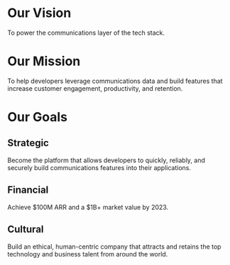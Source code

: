 # Our Vision

To power the communications layer of the tech stack.

# Our Mission

To help developers leverage communications data and build features that
increase customer engagement, productivity, and retention.

# Our Goals

## Strategic

Become the platform that allows developers to quickly, reliably, and securely
build communications features into their applications.

## Financial

Achieve $100M ARR  and a $1B+ market value by 2023.

## Cultural

Build an ethical, human-centric company that attracts and retains the top
technology and business talent from around the world.
